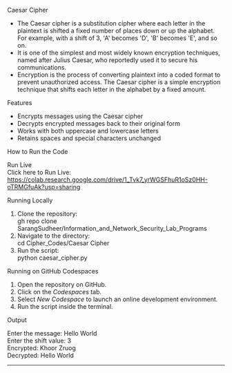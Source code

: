 Caesar Cipher  
- The Caesar cipher is a substitution cipher where each letter in the plaintext is shifted a fixed number of places down or up the alphabet. For example, with a shift of 3, 'A' becomes 'D', 'B' becomes 'E', and so on.  
- It is one of the simplest and most widely known encryption techniques, named after Julius Caesar, who reportedly used it to secure his communications.  
- Encryption is the process of converting plaintext into a coded format to prevent unauthorized access. The Caesar cipher is a simple encryption technique that shifts each letter in the alphabet by a fixed amount.  

Features  
- Encrypts messages using the Caesar cipher  
- Decrypts encrypted messages back to their original form  
- Works with both uppercase and lowercase letters  
- Retains spaces and special characters unchanged  

How to Run the Code  

Run Live  
Click here to Run Live: https://colab.research.google.com/drive/1_Tvk7_yrWGSFhuR1oSz0HH-oTRMGfuAk?usp=sharing  

Running Locally  
1. Clone the repository:  
   gh repo clone SarangSudheer/Information_and_Network_Security_Lab_Programs  
2. Navigate to the directory:  
   cd Cipher_Codes/Caesar Cipher  
3. Run the script:  
   python caesar_cipher.py  

Running on GitHub Codespaces  
1. Open the repository on GitHub.  
2. Click on the *Codespaces* tab.  
3. Select *New Codespace* to launch an online development environment.  
4. Run the script inside the terminal.  

Output  

Enter the message: Hello World  
Enter the shift value: 3  
Encrypted: Khoor Zruog  
Decrypted: Hello World  
  

---